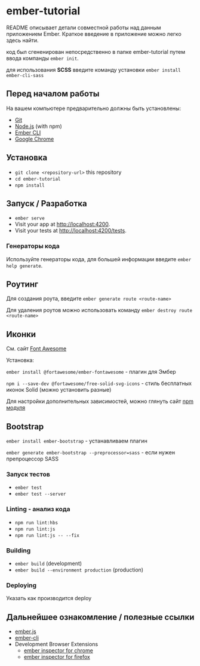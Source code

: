 # ember-tutorial

README описывает детали совместной работы над данным приложением Ember.
Краткое введение в приложение можно легко здесь найти.

код был сгененирован непосредственно в папке ember-tutorial путем ввода компанды `ember init`.

для использования **SCSS** введите команду установки `ember install ember-cli-sass`
## Перед началом работы

На вашем компьютере предварительно должны быть установлены:

* [Git](https://git-scm.com/)
* [Node.js](https://nodejs.org/) (with npm)
* [Ember CLI](https://ember-cli.com/)
* [Google Chrome](https://google.com/chrome/)

## Установка

* `git clone <repository-url>` this repository
* `cd ember-tutorial`
* `npm install`

## Запуск / Разработка

* `ember serve`
* Visit your app at [http://localhost:4200](http://localhost:4200).
* Visit your tests at [http://localhost:4200/tests](http://localhost:4200/tests).

### Генераторы кода

Используйте генераторы кода, для большей информации введите `ember help generate`.

## Роутинг

Для создания роута, введите `ember generate route <route-name>`

Для удаления роутов можно использовать команду `ember destroy route <route-name>`

## Иконки

См. сайт [Font Awesome](https://fontawesome.com/)

Установка:

`ember install @fortawesome/ember-fontawesome` - плагин для Эмбер

`npm i --save-dev @fortawesome/free-solid-svg-icons` - стиль бесплатных иконок Solid (можно установить разные)

Для настройки дополнительных зависимостей, можно глянуть сайт [npm модуля](https://www.npmjs.com/package/@fortawesome/ember-fontawesome)

## Bootstrap

`ember install ember-bootstrap` - устанавливаем плагин

`ember generate ember-bootstrap --preprocessor=sass` - если нужен препроцессор SASS

### Запуск тестов

* `ember test`
* `ember test --server`

### Linting - анализ кода

* `npm run lint:hbs`
* `npm run lint:js`
* `npm run lint:js -- --fix`

### Building

* `ember build` (development)
* `ember build --environment production` (production)

### Deploying

Указать как производится deploy

## Дальнейшее ознакомление / полезные ссылки

* [ember.js](https://emberjs.com/)
* [ember-cli](https://ember-cli.com/)
* Development Browser Extensions
  * [ember inspector for chrome](https://chrome.google.com/webstore/detail/ember-inspector/bmdblncegkenkacieihfhpjfppoconhi)
  * [ember inspector for firefox](https://addons.mozilla.org/en-US/firefox/addon/ember-inspector/)
